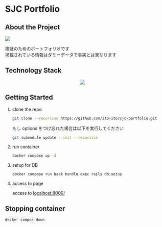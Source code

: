 # SJC Portfolio

## About the Project

<img src="https://github.com/ito-ito/sjc-portfolio/assets/1092010/eb9508ad-ca3b-413a-989a-71bc53469c14">

検証のためのポートフォリオです  
掲載されている情報はダミーデータで事実とは異なります

## Technology Stack

<p align="center">
  <a href="https://skillicons.dev">
    <img src="https://skillicons.dev/icons?i=nextjs,react,ts,tailwind,ruby,rails,postgres,docker&perline=4" />
  </a>
</p>

## Getting Started

1. clone the repo

   ```zsh
   git clone --recursive https://github.com/ito-ito/sjc-portfolio.git
   ```

   もし options をつけ忘れた場合は以下を実行してください

   ```zsh
   git submodule update --init --recursive
   ```

2. run container

   ```zsh
   docker compose up -d
   ```

3. setup for DB

   ```zsh
   docker compose run back bundle exec rails db:setup
   ```

4. access to page

   access to [localhost:8000/](http:localhost:8000)

## Stopping container

```zsh
docker compse down
```
